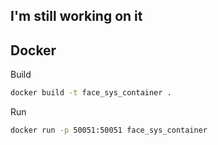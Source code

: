 ## I'm still working on it

## Docker 
Build
```bash
docker build -t face_sys_container .
```

Run
```bash
docker run -p 50051:50051 face_sys_container
```
